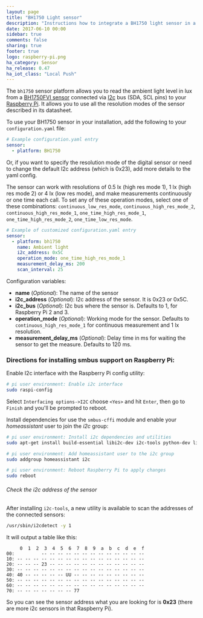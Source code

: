 ```yaml
---
layout: page
title: "BH1750 Light sensor"
description: "Instructions how to integrate a BH1750 light sensor in a Raspberry PI into Home Assistant."
date: 2017-06-10 00:00
sidebar: true
comments: false
sharing: true
footer: true
logo: raspberry-pi.png
ha_category: Sensor
ha_release: 0.47
ha_iot_class: "Local Push"
---
```



The `bh1750` sensor platform allows you to read the ambient light level in lux from a [BH1750FVI sensor](http://cpre.kmutnb.ac.th/esl/learning/bh1750-light-sensor/bh1750fvi-e_datasheet.pdf) connected via [I2c](https://en.wikipedia.org/wiki/I²C) bus (SDA, SCL pins) to your [Raspberry Pi](https://www.raspberrypi.org/). It allows you to use all the resolution modes of the sensor described in its datasheet.

To use your BH1750 sensor in your installation, add the following to your `configuration.yaml` file:

```yaml
# Example configuration.yaml entry
sensor:
  - platform: BH1750
```

Or, if you want to specify the resolution mode of the digital sensor or need to change the default I2c address (which is 0x23), add more details to the yaml config.

The sensor can work with resolutions of 0.5 lx (high res mode 1), 1 lx (high res mode 2) or 4 lx (low res mode), and make measurements continuously or one time each call. To set any of these operation modes, select one of these combinations: `continuous_low_res_mode`, `continuous_high_res_mode_2`, `continuous_high_res_mode_1`, `one_time_high_res_mode_1`, `one_time_high_res_mode_2`, `one_time_low_res_mode`.

```yaml
# Example of customized configuration.yaml entry
sensor:
  - platform: bh1750
    name: Ambient light
    i2c_address: 0x5C
    operation_mode: one_time_high_res_mode_1
    measurement_delay_ms: 200
    scan_interval: 25
```

Configuration variables:

- **name** (*Optional*): The name of the sensor
- **i2c_address** (*Optional*): I2c address of the sensor. It is 0x23 or 0x5C.
- **i2c_bus** (*Optional*): I2c bus where the sensor is. Defaults to 1, for Raspberry Pi 2 and 3.
- **operation_mode** (*Optional*): Working mode for the sensor. Defaults to `continuous_high_res_mode_1` for continuous measurement and 1 lx resolution.
- **measurement_delay_ms** (*Optional*): Delay time in ms for waiting the sensor to get the measure. Defaults to 120 ms.


### Directions for installing smbus support on Raspberry Pi:

Enable I2c interface with the Raspberry Pi config utility:
```bash
# pi user environment: Enable i2c interface
sudo raspi-config
```
Select `Interfacing options->I2C` choose `<Yes>` and hit `Enter`, then go to `Finish` and you'll be prompted to reboot.

Install dependencies for use the `smbus-cffi` module and enable your _homeassistant_ user to join the _i2c_ group:
```bash
# pi user environment: Install i2c dependencies and utilities
sudo apt-get install build-essential libi2c-dev i2c-tools python-dev libffi-dev

# pi user environment: Add homeassistant user to the i2c group
sudo addgroup homeassistant i2c

# pi user environment: Reboot Raspberry Pi to apply changes
sudo reboot
```

###### Check the i2c address of the sensor

After installing `i2c-tools`, a new utility is available to scan the addresses of the connected sensors:

```bash
/usr/sbin/i2cdetect -y 1
```

It will output a table like this:

```text
     0  1  2  3  4  5  6  7  8  9  a  b  c  d  e  f
00:          -- -- -- -- -- -- -- -- -- -- -- -- --
10: -- -- -- -- -- -- -- -- -- -- -- -- -- -- -- --
20: -- -- -- 23 -- -- -- -- -- -- -- -- -- -- -- --
30: -- -- -- -- -- -- -- -- -- -- -- -- -- -- -- --
40: 40 -- -- -- -- -- UU -- -- -- -- -- -- -- -- --
50: -- -- -- -- -- -- -- -- -- -- -- -- -- -- -- --
60: -- -- -- -- -- -- -- -- -- -- -- -- -- -- -- --
70: -- -- -- -- -- -- -- 77
```

So you can see the sensor address what you are looking for is **0x23** (there are more i2c sensors in that Raspberry Pi).
